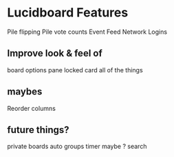 Lucidboard Features
===================

Pile flipping
Pile vote counts
Event Feed
Network Logins

## Improve look & feel of

board options pane
locked card
all of the things

## maybes

Reorder columns


## future things?

private boards
auto groups
timer maybe ?
search
